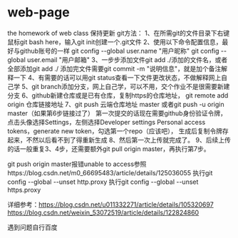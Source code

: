 # web-page
the homework of web class
保持更新
git方法：
1、在所需git的文件目录下右键鼠标git bash here，输入git init创建一个.git文件
2、使用以下命令配置信息，最好与github账号的一样
   git config --global user.name "用户昵称"
   git config --global user.email "用户邮箱"
3、一步步添加文件git add ./添加的文件名，或者全部添加git add ./
   添加完文件需要git commit -m "说明信息"，就是加个备注解释一下
4、有需要的话可以用git status查看一下文件更改状态，不做解释网上自己学
5、git branch添加分支，网上自己学，可以不用，交个作业不是很需要新建分支
6、github新建仓库或是已有仓库，复制https的仓库地址，
   git remote add origin 仓库链接地址
7、git push 云端仓库地址 master
   或者git push -u origin master（如果第6步链接过了）
   第一次提交的话现在需要github身份验证令牌，点击头像选择Settings，左侧选择Developer settings
   Personal access tokens，generate new token，勾选第一个repo（应该吧），
   生成后复制令牌存起来，不然以后看不到了得重新生成
8、然后第一次上传就完成了。
9、后续上传的话一般重复3、4步，还需要额外git pull origin master，再执行第7步。

git push origin master报错unable to access参照https://blog.csdn.net/m0_66695483/article/details/125036055
执行git config --global --unset http.proxy
执行git config --global --unset https.proxy

详细参考：https://blog.csdn.net/u011332271/article/details/105320697
      https://blog.csdn.net/weixin_53072519/article/details/122824860

遇到问题自行百度
